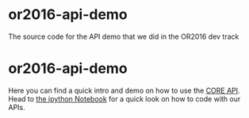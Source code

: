 # or2016-api-demo
The source code for the API demo that we did in the OR2016 dev track
# or2016-api-demo
Here you can find a quick intro and demo on how to use the [CORE API](https://core.ac.uk/services#api). Head to [the ipython Notebook](OR2016%20API%20demo.ipynb) for a quick look on how to code with our APIs.
